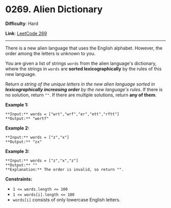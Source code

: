 # 0269. Alien Dictionary

**Difficulty**: Hard

**Link**: [LeetCode 269](https://leetcode.com/problems/alien-dictionary/)

---

There is a new alien language that uses the English alphabet. However, the order among the letters is unknown to you.

You are given a list of strings `words` from the alien language's dictionary, where the strings in `words` are **sorted lexicographically** by the rules of this new language.

Return *a string of the unique letters in the new alien language sorted in **lexicographically increasing order** by the new language's rules*. If there is no solution, return `""`. If there are multiple solutions, return **any of them**.

**Example 1:**

    **Input:** words = ["wrt","wrf","er","ett","rftt"]
    **Output:** "wertf"

**Example 2:**

    **Input:** words = ["z","x"]
    **Output:** "zx"

**Example 3:**

    **Input:** words = ["z","x","z"]
    **Output:** ""
    **Explanation:** The order is invalid, so return "".

**Constraints:**

* `1 <= words.length <= 100`
* `1 <= words[i].length <= 100`
* `words[i]` consists of only lowercase English letters.
